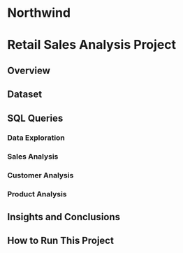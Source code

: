 # Northwind
# Retail Sales Analysis Project

## Overview


## Dataset


## SQL Queries
### Data Exploration


### Sales Analysis


### Customer Analysis


### Product Analysis


## Insights and Conclusions

## How to Run This Project
